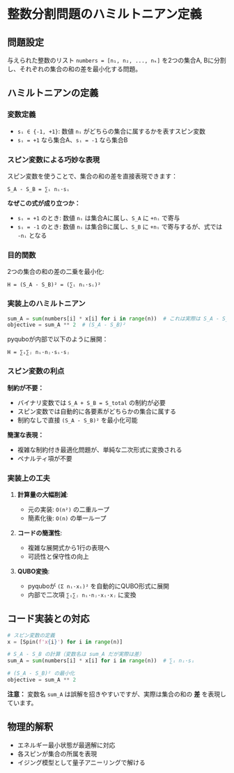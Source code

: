 # 整数分割問題のハミルトニアン定義

## 問題設定
与えられた整数のリスト `numbers = [n₁, n₂, ..., nₖ]` を2つの集合A, Bに分割し、それぞれの集合の和の差を最小化する問題。

## ハミルトニアンの定義

### 変数定義
- `sᵢ ∈ {-1, +1}`: 数値 `nᵢ` がどちらの集合に属するかを表すスピン変数
- `sᵢ = +1` なら集合A、`sᵢ = -1` なら集合B

### スピン変数による巧妙な表現

スピン変数を使うことで、集合の和の差を直接表現できます：

```
S_A - S_B = ∑ᵢ nᵢ·sᵢ
```

**なぜこの式が成り立つか：**
- `sᵢ = +1` のとき: 数値 `nᵢ` は集合Aに属し、`S_A` に `+nᵢ` で寄与
- `sᵢ = -1` のとき: 数値 `nᵢ` は集合Bに属し、`S_B` に `+nᵢ` で寄与するが、式では `-nᵢ` となる

### 目的関数
2つの集合の和の差の二乗を最小化:

```
H = (S_A - S_B)² = (∑ᵢ nᵢ·sᵢ)²
```

### 実装上のハミルトニアン

```python
sum_A = sum(numbers[i] * x[i] for i in range(n))  # これは実際は S_A - S_B
objective = sum_A ** 2  # (S_A - S_B)²
```

pyquboが内部で以下のように展開：
```
H = ∑ᵢ∑ⱼ nᵢ·nⱼ·sᵢ·sⱼ
```

### スピン変数の利点

**制約が不要：**
- バイナリ変数では `S_A + S_B = S_total` の制約が必要
- スピン変数では自動的に各要素がどちらかの集合に属する
- 制約なしで直接 `(S_A - S_B)²` を最小化可能

**簡潔な表現：**
- 複雑な制約付き最適化問題が、単純な二次形式に変換される
- ペナルティ項が不要

### 実装上の工夫

1. **計算量の大幅削減**: 
   - 元の実装: `O(n²)` の二重ループ
   - 簡素化後: `O(n)` の単一ループ

2. **コードの簡潔性**:
   - 複雑な展開式から1行の表現へ
   - 可読性と保守性の向上

3. **QUBO変換**:
   - pyquboが `(Σ nᵢ·xᵢ)²` を自動的にQUBO形式に展開
   - 内部で二次項 `∑ᵢ∑ⱼ nᵢ·nⱼ·xᵢ·xⱼ` に変換

## コード実装との対応

```python
# スピン変数の定義
x = [Spin(f'x{i}') for i in range(n)]

# S_A - S_B の計算（変数名は sum_A だが実際は差）
sum_A = sum(numbers[i] * x[i] for i in range(n))  # ∑ᵢ nᵢ·sᵢ

# (S_A - S_B)² の最小化
objective = sum_A ** 2
```

**注意：** 変数名 `sum_A` は誤解を招きやすいですが、実際は集合の和の **差** を表現しています。

## 物理的解釈
- エネルギー最小状態が最適解に対応
- 各スピンが集合の所属を表現
- イジング模型として量子アニーリングで解ける